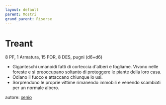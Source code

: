 ```yaml
---
layout: default
parent: Mostri
grand_parent: Risorse
---
```


# Treant

8 PF, 1 Armatura, 15 FOR, 8 DES, pugni (d6+d6)
- Giganteschi umanoidi fatti di corteccia d'alberi e fogliame. Vivono nelle foreste e si preoccupano soltanto di proteggere le piante della loro casa.
- Odiano il fuoco e attaccano chiunque lo usi.
- Sorprendono le proprie vittime rimanendo immobili e venendo scambiati per un normale albero.

autore: [xenio](https://xenioinabottle.blogspot.com)
